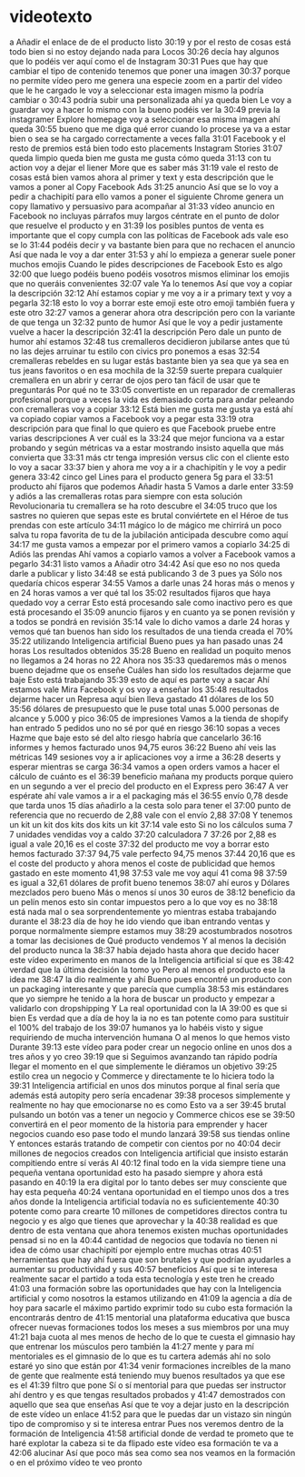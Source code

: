# videotexto

a Añadir el enlace de de el producto listo
30:19
y por el resto de cosas está todo bien si no estoy dejando nada para Locos
30:26
decía hay algunos que lo podéis ver aquí como el de Instagram
30:31
Pues que hay que cambiar el tipo de contenido tenemos que poner una imagen
30:37
porque no permite vídeo pero me genera una especie zoom en a partir del vídeo que le he cargado le voy a seleccionar esta imagen mismo la podría cambiar o
30:43
podría subir una personalizada ahí ya queda bien Le voy a guardar voy a hacer lo mismo con la bueno podéis ver la
30:49
previa la instagramer Explore homepage voy a seleccionar esa misma imagen ahí queda
30:55
bueno que me diga qué error cuando lo procese ya va a estar bien o sea se ha cargado correctamente a veces falla
31:01
Facebook y el resto de premios está bien todo esto placements Instagram Stories
31:07
queda limpio queda bien me gusta me gusta cómo queda
31:13
con tu action voy a dejar el liener More que es saber más
31:19
vale el resto de cosas está bien vamos ahora al primer y text y esta descripción que le vamos a poner al
Copy Facebook Ads
31:25
anuncio Así que se lo voy a pedir a chachipití para ello vamos a poner el siguiente Chrome genera un copy llamativo y persuasivo para acompañar al
31:33
vídeo anuncio en Facebook no incluyas párrafos muy largos céntrate en el punto de dolor que resuelve el producto y en
31:39
los posibles puntos de venta es importante que el copy cumpla con las políticas de Facebook ads vale eso se lo
31:44
podéis decir y va bastante bien para que no rechacen el anuncio Así que nada le voy a dar enter
31:53
y ahí lo empieza a generar suele poner muchos emojis Cuando le pides descripciones de Facebook Esto es algo
32:00
que luego podéis bueno podéis vosotros mismos eliminar los emojis que no queráis convenientes
32:07
vale Ya lo tenemos Así que voy a copiar la descripción
32:12
Ahí estamos copiar y me voy a ir a primary text y voy a pegarla
32:18
esto lo voy a borrar este emoji este otro emoji también fuera y este otro
32:27
vamos a generar ahora otra descripción pero con la variante de que tenga un
32:32
punto de humor Así que le voy a pedir justamente vuelve a hacer la descripción
32:41
la descripción Pero dale un punto de humor ahí estamos
32:48
tus cremalleros decidieron jubilarse antes que tú no las dejes arruinar tu estilo con civics pro ponemos a esas
32:54
cremalleras rebeldes en su lugar estás bastante bien ya sea que ya sea en tus jeans favoritos o en esa mochila de la
32:59
suerte prepara cualquier cremallera en un abrir y cerrar de ojos pero tan fácil de usar que te preguntarás Por qué no te
33:05
convertiste en un reparador de cremalleras profesional porque a veces la vida es demasiado corta para andar peleando con cremalleras voy a copiar
33:12
Está bien me gusta me gusta ya está ahí va copiado copiar vamos a Facebook voy a pegar esta
33:19
otra descripción para que final lo que quiero es que Facebook pruebe entre varias descripciones A ver cuál es la
33:24
que mejor funciona va a estar probando y según métricas va a estar mostrando insisto aquella que más convierta que
33:31
más ctr tenga impresión versus clic con el cliente esto lo voy a sacar
33:37
bien y ahora me voy a ir a chachipitín y le voy a pedir genera
33:42
cinco gel Lines para el producto genera 5g para el
33:51
producto ahí fijaros que podemos Añadir hasta 5 Vamos a darle enter
33:59
y adiós a las cremalleras rotas para siempre con esta solución Revolucionaria tu cremallera se ha roto descubre el
34:05
truco que los sastres no quieren que sepas este es brutal conviértete en el Héroe de tus prendas con este artículo
34:11
mágico lo de mágico me chirrirá un poco salva tu ropa favorita de tu de la jubilación anticipada descubre como aquí
34:17
me gusta vamos a empezar por el primero vamos a copiarlo
34:25
di Adiós las prendas Ahí vamos a copiarlo vamos a volver a Facebook vamos a pegarlo
34:31
listo vamos a Añadir otro
34:42
Así que eso no nos queda darle a publicar y listo
34:48
se está publicando 3 de 3 pues ya Sólo nos quedaría chicos esperar
34:55
Vamos a darle unas 24 horas más o menos y en 24 horas vamos a ver qué tal los
35:02
resultados fijaros que haya quedado voy a cerrar Esto está procesando sale como inactivo pero es que está procesando el
35:09
anuncio fijaros y en cuanto ya se ponen revisión y a todos se pondrá en revisión
35:14
vale lo dicho vamos a darle 24 horas y vemos qué tan buenos han sido los resultados de una tienda creada el 70%
35:22
utilizando Inteligencia artificial Bueno pues ya han pasado unas 24 horas
Los resultados obtenidos
35:28
Bueno en realidad un poquito menos no llegamos a 24 horas no 22 Ahora nos
35:33
quedaremos más o menos bueno dejadme que os enseñe Cuáles han sido los resultados dejarme que baje Esto está trabajando
35:39
esto de aquí es parte voy a sacar Ahí estamos vale Mira Facebook y os voy a enseñar los
35:48
resultados dejarme hacer un Represa aquí bien lleva gastado 41 dólares de los 50
35:56
dólares de presupuesto que le puse total unas 5.000 personas de alcance y 5.000 y pico
36:05
de impresiones Vamos a la tienda de shopify han entrado 5 pedidos uno no sé por qué en riesgo
36:10
sopas a veces Hazme que baje esto sé del alto riesgo habría que cancelarlo
36:16
informes y hemos facturado unos 94,75 euros
36:22
Bueno ahí veis las métricas 149 sesiones voy a ir aplicaciones voy a irme a
36:28
deserts y esperar mientras se carga
36:34
vamos a open orders vamos a hacer el cálculo de cuánto es el
36:39
beneficio mañana my products porque quiero en un segundo a ver el precio del producto en el Express pero
36:47
A ver espérate ahí vale vamos a ir a el packaging más el
36:55
envío 0,78 desde que tarda unos 15 días añadirlo a la cesta solo para tener el
37:00
punto de referencia que no recuerdo de 2,88 vale con el envío 2,88
37:08
Y tenemos un kit un kit dos kits dos kits un kit
37:14
vale esto Si no los cálculos suma 7 7 unidades vendidas voy a caldo
37:20
calculadora 7
37:26
por 2,88 es igual a vale 20,16 es el coste
37:32
del producto me voy a borrar esto hemos facturado
37:37
94,75 vale perfecto 94,75 menos
37:44
20,16 que es el coste del producto y ahora menos el coste de publicidad que hemos gastado en este momento 41,98
37:53
vale me voy aquí 41 coma 98
37:59
es igual a 32,61 dólares de profit bueno tenemos
38:07
ahí euros y Dólares mezclados pero bueno Más o menos sí unos 30 euros de
38:12
beneficio da un pelín menos esto sin contar impuestos pero a lo que voy es no
38:18
está nada mal o sea sorprendentemente yo mientras estaba trabajando durante el
38:23
día de hoy he ido viendo que iban entrando ventas y porque normalmente siempre estamos muy
38:29
acostumbrados nosotros a tomar las decisiones de Qué producto vendemos Y al menos la decisión del producto nunca la
38:37
había dejado hasta ahora que decido hacer este vídeo experimento en manos de la Inteligencia artificial sí que es
38:42
verdad que la última decisión la tomo yo Pero al menos el producto ese la idea me
38:47
la dio realmente y ahí Bueno pues encontré un producto con un packaging interesante y que parecía que cumplía
38:53
mis estándares que yo siempre he tenido a la hora de buscar un producto y empezar a validarlo con dropshipping Y
La real oportunidad con la IA
39:00
es que si bien Es verdad que a día de hoy la ia no es tan potente como para sustituir el 100% del trabajo de los
39:07
humanos ya lo habéis visto y sigue requiriendo de mucha intervención humana O al menos lo que hemos visto Durante
39:13
este vídeo para poder crear un negocio online en unos dos a tres años y yo creo
39:19
que si Seguimos avanzando tan rápido podría llegar el momento en el que simplemente le diéramos un objetivo
39:25
estilo crea un negocio y Commerce y directamente te lo hiciera todo la
39:31
Inteligencia artificial en unos dos minutos porque al final sería que además está autopity pero sería encadenar
39:38
procesos simplemente y realmente no hay que emocionarse no es como Esto va a ser
39:45
brutal pulsando un botón vas a tener un negocio y Commerce chicos ese se
39:50
convertirá en el peor momento de la historia para emprender y hacer negocios cuando eso pase todo el mundo lanzará
39:58
sus tiendas online Y entonces estarás tratando de competir con cientos por no
40:04
decir millones de negocios creados con Inteligencia artificial que insisto estarán compitiendo entre sí verás Al
40:12
final todo en la vida siempre tiene una pequeña ventana oportunidad esto ha pasado siempre y ahora está pasando en
40:19
la era digital por lo tanto debes ser muy consciente que hay esta pequeña
40:24
ventana oportunidad en el tiempo unos dos a tres años donde la Inteligencia artificial todavía no es suficientemente
40:30
potente como para crearte 10 millones de competidores directos contra tu negocio y es algo que tienes que aprovechar y la
40:38
realidad es que dentro de esta ventana que ahora tenemos existen muchas oportunidades pensad si no en la
40:44
cantidad de negocios que todavía no tienen ni idea de cómo usar chachipití por ejemplo entre muchas otras
40:51
herramientas que hay ahí fuera que son brutales y que podrían ayudarles a aumentar su productividad y sus
40:57
beneficios Así que si te interesa realmente sacar el partido a toda esta tecnología y este tren he creado
41:03
una formación sobre las oportunidades que hay con la Inteligencia artificial y como nosotros la estamos utilizando en
41:09
la agencia a día de hoy para sacarle el máximo partido exprimir todo su cubo esta formación la encontrarás dentro de
41:15
mentorial una plataforma educativa que busca ofrecer nuevas formaciones todos los meses a sus miembros por una muy
41:21
baja cuota al mes menos de hecho de lo que te cuesta el gimnasio hay que entrenar los músculos pero también la
41:27
mente y para mí mentoriales es el gimnasio de lo que es tu cartera además ahí no solo estaré yo sino que están por
41:34
venir formaciones increíbles de la mano de gente que realmente está teniendo muy buenos resultados ya que ese es el
41:39
filtro que pone Sí o sí mentorial para que puedas ser instructor ahí dentro y es que tengas resultados probados y
41:47
demostrados con aquello que sea que enseñas Así que te voy a dejar justo en la descripción de este vídeo un enlace
41:52
para que le puedas dar un vistazo sin ningún tipo de compromiso y si te interesa entrar Pues nos veremos dentro de la formación de Inteligencia
41:58
artificial donde de verdad te prometo que te haré explotar la cabeza si te da flipado este vídeo esa formación te va a
42:06
alucinar Así que poco más sea como sea nos veamos en la formación o en el próximo vídeo te veo pronto
